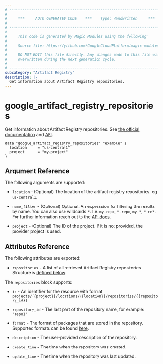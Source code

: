 ```yaml
---
# ----------------------------------------------------------------------------
#
#     ***     AUTO GENERATED CODE    ***    Type: Handwritten     ***
#
# ----------------------------------------------------------------------------
#
#     This code is generated by Magic Modules using the following:
#
#     Source file: https://github.com/GoogleCloudPlatform/magic-modules/tree/main/mmv1/third_party/terraform/website/docs/d/artifact_registry_repositories.markdown
#
#     DO NOT EDIT this file directly. Any changes made to this file will be
#     overwritten during the next generation cycle.
#
# ----------------------------------------------------------------------------
subcategory: "Artifact Registry"
description: |-
  Get information about Artifact Registry repositories.
---
```


# google_artifact_registry_repositories

Get information about Artifact Registry repositories.
See [the official documentation](https://cloud.google.com/artifact-registry/docs)
and [API](https://cloud.google.com/artifact-registry/docs/reference/rest/v1/projects.locations.repositories/list).

```hcl
data "google_artifact_registry_repositories" "example" {
  location     = "us-central1"
  project      = "my-project"
}
```

## Argument Reference

The following arguments are supported:

* `location` - (Optional) The location of the artifact registry repositories. eg `us-central1`.

* `name_filter` - (Optional) Optional. An expression for filtering the results by name. You can also use wildcards `*`. I.e. `my-repo`, `*-repo`, `my-*`, `*-re*`. For further information reach out to the [API docs](https://cloud.google.com/artifact-registry/docs/reference/rest/v1/projects.locations.repositories/list).

* `project` - (Optional) The ID of the project. If it is not provided, the provider project is used.

## Attributes Reference

The following attributes are exported:

* `repositories` - A list of all retrieved Artifact Registry repositories. Structure is [defined below](#nested_repositories).

<a name="nested_repositories"></a>The `repositories` block supports:

* `id` - An identifier for the resource with format `projects/{{project}}/locations/{{location}}/repositories/{{repository_id}}`

* `repository_id` - The last part of the repository name, for example: `"repo1"`

* `format` - The format of packages that are stored in the repository. Supported formats can be found [here](https://cloud.google.com/artifact-registry/docs/supported-formats).

* `description` - The user-provided description of the repository.

* `create_time` - The time when the repository was created.

* `update_time` - The time when the repository was last updated.
